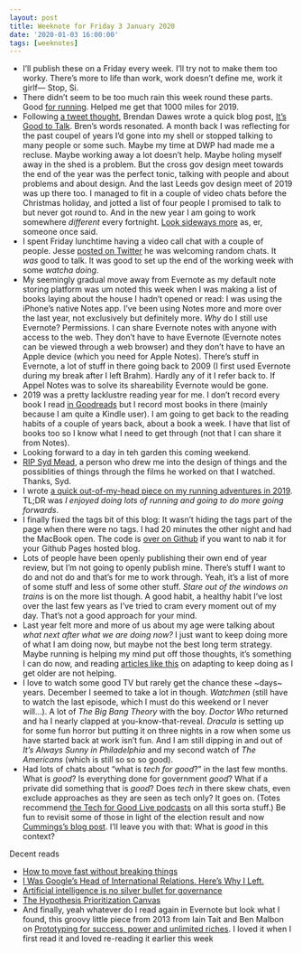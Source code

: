 ```yaml
---
layout: post
title: Weeknote for Friday 3 January 2020
date: '2020-01-03 16:00:00'
tags: [weeknotes]
---
```

* I’ll publish these on a Friday every week. I’ll try not to make them too worky. There’s more to life than work, work doesn’t define me, work it girlf— Stop, Si.
* There didn’t seem to be too much rain this week round these parts. Good [for running](https://www.strava.com/athletes/41247532). Helped me get that 1000 miles for 2019.
* Following [a tweet thought](https://twitter.com/brendandawes/status/1213062578131341312), Brendan Dawes wrote a quick blog post, [It’s Good to Talk](http://brendandawes.com/blog/its-good-to-talk). Bren’s words resonated. A month back I was reflecting for the past coupel of years I’d gone into my shell or stopped talking to many people or some such. Maybe my time at DWP had made me a recluse. Maybe working away a lot doesn’t help. Maybe holing myself away in the shed is a problem. But the cross gov design meet towards the end of the year was the perfect tonic, talking with people and about problems and about design. And the last Leeds gov design meet of 2019 was up there too. I managed to fit in a couple of video chats before the Christmas holiday, and jotted a list of four people I promised to talk to but never got round to. And in the new year I am going to work somewhere _different_ every fortnight. [Look sideways more](https://www.ermlikeyeah.com/look-sideways-more/) as, er, someone once said.
* I spent Friday lunchtime having a video call chat with a couple of people. Jesse [posted on Twitter](https://twitter.com/jesseyuen/status/1213055861410684928) he was welcoming random chats. It _was_ good to talk. It was good to set up the end of the working week with some _watcha doing_.
* My seemingly gradual move away from Evernote as my default note storing platform was um noted this week when I was making a list of books laying about the house I hadn’t opened or read: I was using the iPhone’s native Notes app. I’ve been using Notes more and more over the last year, not exclusively but definitely more. _Why_ do I still use Evernote? Permissions. I can share Evernote notes with anyone with access to the web. They don’t have to have Evernote (Evernote notes can be viewed through a web browser) and they don’t have to have an Apple device (which you need for Apple Notes). There’s stuff in Evernote, a lot of stuff in there going back to 2009 (I first used Evernote during my break after I left Brahm). Hardly any of it I refer back to. If Appel Notes was to solve its shareability Evernote would be gone.
* 2019 was a pretty lacklustre reading year for me. I don’t record every book I read [in Goodreads](https://www.goodreads.com/user/show/4156043-si-wilson) but I record most books in there (mainly because I am quite a Kindle user). I am going to get back to the reading habits of a couple of years back, about a book a week. I have that list of books too so I know what I need to get through (not that I can share it from Notes).
* Looking forward to a day in teh garden this coming weekend.
* [RIP Syd Mead](https://www.bbc.co.uk/news/entertainment-arts-50955699), a person who drew me into the design of things and the possiblities of things through the films he worked on that I watched. Thanks, Syd.
* I wrote [a quick out-of-my-head piece on my running adventures in 2019](https://www.ermlikeyeah.com/2019-running/). TL;DR was _I enjoyed doing lots of running and going to do more going forwards_.
* I finally fixed the tags bit of this blog: It wasn’t hiding the tags part of the page when there were no tags. I had 20 minutes the other night and had the MacBook open. The code is [over on Github](https://github.com/ermlikeyeah/ermlikeyeah.github.io/blob/master/_layouts/post.html) if you want to nab it for your Github Pages hosted blog.
* Lots of people have been openly publishing their own end of year review, but I’m not going to openly publish mine. There’s stuff I want to do and not do and that’s for me to work through. Yeah, it’s a list of more of some stuff and less of some other stuff. _Stare out of the windows on trains_ is on the more list though. A good habit, a healthy habit I’ve lost over the last few years as I’ve tried to cram every moment out of my day. That’s not a good approach for your mind.
* Last year felt more and more of us about my age were talking about _what next after what we are doing now?_ I just want to keep doing more of what I am doing now, but maybe not the best long term strategy. Maybe running is helping my mind put off those thoughts, it’s something I can do now, and reading [articles like this](https://www.nytimes.com/2018/11/02/sports/how-to-run-a-faster-marathon.html) on adapting to keep doing as I get older are not helping.
* I love to watch some good TV but rarely get the chance these ~days~ years. December I seemed to take a lot in though. _Watchmen_ (still have to watch the last episode, which I must do this weekend or I never will…). A lot of _The Big Bang Theory_ with the boy. _Doctor Who_ returned and ha I nearly clapped at you-know-that-reveal. _Dracula_ is setting up for some fun horror but putting it on three nights in a row when some us have started back at work isn’t fun. And I am still dipping in and out of _It’s Always Sunny in Philadelphia_ and my second watch of _The Americans_ (which is still so so so good).
* Had lots of chats about “what is _tech for good_?” in the last few months. What is _good_? Is everything done for government _good_? What if a private did something that is _good_? Does _tech_ in there skew chats, even exclude approaches as they are seen as tech only? It goes on. (Totes recommend [the Tech for Good Live podcasts](https://www.techforgood.live/podcasts) on all this sorta stuff.) Be fun to revisit some of those in light of the election result and now [Cummings’s blog post](https://dominiccummings.com/2020/01/02/two-hands-are-a-lot-were-hiring-data-scientists-project-managers-policy-experts-assorted-weirdos/). I’ll leave you with that: What is _good_ in this context?

Decent reads
* [How to move fast without breaking things](https://clearleft.com/posts/how-to-move-fast-without-breaking-things)
* [I Was Google’s Head of International Relations. Here’s Why I Left.](https://medium.com/@rossformaine/i-was-googles-head-of-international-relations-here-s-why-i-left-49313d23065)
* [Artificial intelligence is no silver bullet for governance](https://www.ft.com/content/817cd3d6-b921-11e9-8a88-aa6628ac896c?shareType=nongift)
* [The Hypothesis Prioritization Canvas](https://jeffgothelf.com/blog/the-hypothesis-prioritization-canvas/)
* And finally, yeah whatever do I read again in Evernote but look what I found, this groovy little piece from 2013 from Iain Tait and Ben Malbon on [Prototyping for success, power and unlimited riches](https://www.thinkwithgoogle.com/intl/en-gb/marketing-resources/omnichannel/prototyping-for-success/). I loved it when I first read it and loved re-reading it earlier this week

